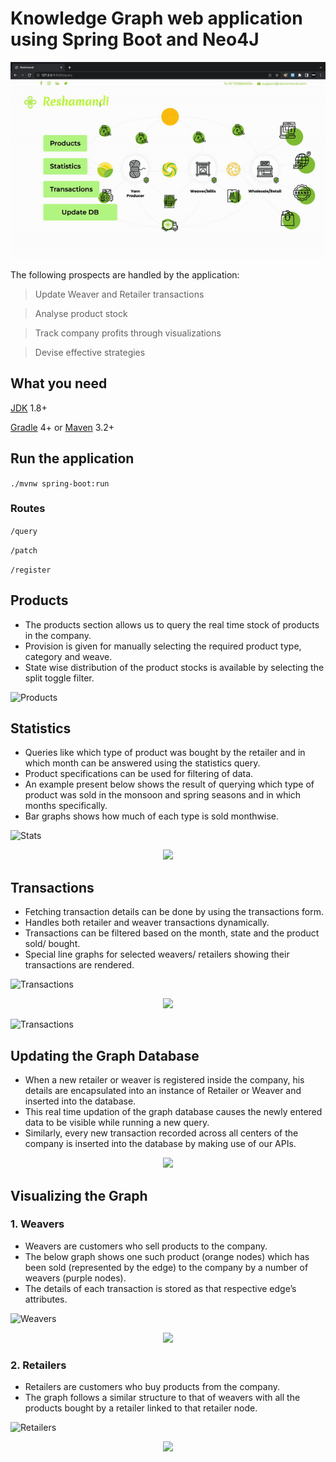 # Knowledge Graph web application using Spring Boot and Neo4J

<p align="center"><img src="src/main/resources/static/landing.gif"/></p>

The following prospects are handled by the application:

 > Update Weaver and Retailer transactions

 > Analyse product stock

 > Track company profits through visualizations
 
 > Devise effective strategies

## What you need
 [JDK](https://www.oracle.com/in/java/technologies/javase/jdk11-archive-downloads.html) 1.8+ 

  [Gradle](https://gradle.org)  4+ or  [Maven](https://maven.apache.org)  3.2+

## Run the application
```./mvnw spring-boot:run```

### Routes
```/query```

```/patch```

```/register```

## Products

- The products section allows us to query the real time stock of products in the company.
- Provision is given for manually selecting the required product type, category and weave.
- State wise distribution of the product stocks is available by selecting the split toggle filter.

![Products](src/main/resources/static/2.png)

## Statistics

- Queries like which type of product was bought by the retailer and in which month can be answered using the statistics query.
- Product specifications can be used for filtering of data.
- An example present below shows the result of querying which type of product was sold in the monsoon and spring seasons and in which months specifically.
- Bar graphs shows how much of each type is sold monthwise.

 ![Stats](src/main/resources/static/3.png)

 <p align="center"><img src="src/main/resources/static/stat.gif"/></p>

## Transactions

- Fetching transaction details can be done by using the transactions form.
- Handles both retailer and weaver transactions dynamically.
- Transactions can be filtered based on the month, state and the product sold/ bought.
- Special line graphs for selected weavers/ retailers showing their transactions are rendered.

 ![Transactions](src/main/resources/static/4.png)

<p align="center"><img src="src/main/resources/static/trans.gif"/></p>

 ![Transactions](src/main/resources/static/5.png)

## Updating the Graph Database

 - When a new retailer or weaver is registered inside the company, his details are encapsulated into an instance of Retailer or Weaver and inserted into the database.
 -  This real time updation of the graph database causes the newly entered data to be visible while running a new query. 
 - Similarly, every new transaction recorded across all centers of the company is inserted into the database by making use of our APIs.

<p align="center"><img src="src/main/resources/static/update.gif"/></p>

## Visualizing the Graph
### 1. Weavers

- Weavers are customers who sell products to the company. 
- The below graph shows one such product (orange nodes) which has been sold (represented by the edge) to the company by a number of weavers (purple nodes). 
- The details of each transaction is stored as that respective edge’s attributes.

 ![Weavers](src/main/resources/static/6.png)

<p align="center"><img src="src/main/resources/static/weavers.gif"/></p>

### 2. Retailers

- Retailers are customers who buy products from the company. 
- The graph follows a similar structure to that of weavers with all the products bought by a retailer linked to that retailer node.

 ![Retailers](src/main/resources/static/7.png)

<p align="center"><img src="src/main/resources/static/Retailers.gif"/></p>